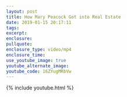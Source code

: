```yaml
---
layout: post
title: How Mary Peacock Got into Real Estate
date: 2019-01-15 20:17:11
tags:
excerpt:
enclosure:
pullquote:
enclosure_type: video/mp4
enclosure_time:
use_youtube_image: true
youtube_alternate_image:
youtube_code: 16ZYugMRbVw
---
```


{% include youtube.html %}